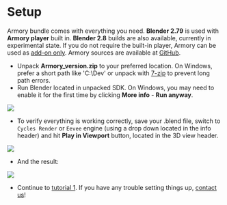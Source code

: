 # Setup

Armory bundle comes with everything you need. **Blender 2.79** is used with **Armory player** built in. **Blender 2.8** builds are also available, currently in experimental state. If you do not require the built-in player, Armory can be used as [add-on only](setupaddon.md). Armory sources are available at [GitHub](https://github.com/armory3d/).

- Unpack **Armory_version.zip** to your preferred location. On Windows, prefer a short path like 'C:\Dev' or unpack with [7-zip](http://www.7-zip.org) to prevent long path errors.
- Run Blender located in unpacked SDK. On Windows, you may need to enable it for the first time by clicking **More info** - **Run anyway**. 

![](img/winrun.png)

- To verify everything is working correctly, save your .blend file, switch to `Cycles Render` or `Eevee` engine (using a drop down located in the info header) and hit **Play in Viewport** button, located in the 3D view header.

![](img/setup2.jpg)

- And the result:

![](img/setup3.jpg)

- Continue to [tutorial 1](tutorial1.md). If you have any trouble setting things up, [contact us](http://armory3d.org/community.html)!
